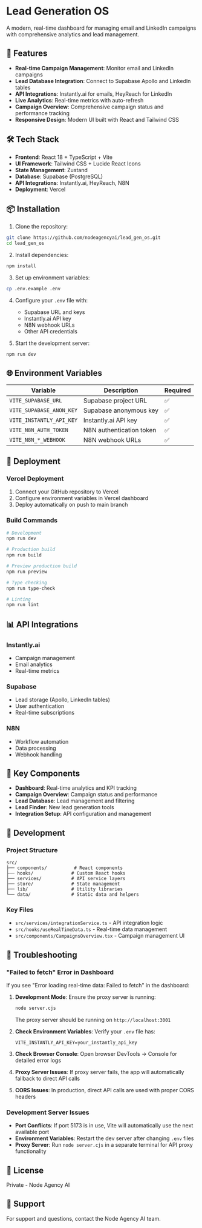# Lead Generation OS

A modern, real-time dashboard for managing email and LinkedIn campaigns with comprehensive analytics and lead management.

## 🚀 Features

- **Real-time Campaign Management**: Monitor email and LinkedIn campaigns
- **Lead Database Integration**: Connect to Supabase Apollo and LinkedIn tables
- **API Integrations**: Instantly.ai for emails, HeyReach for LinkedIn
- **Live Analytics**: Real-time metrics with auto-refresh
- **Campaign Overview**: Comprehensive campaign status and performance tracking
- **Responsive Design**: Modern UI built with React and Tailwind CSS

## 🛠️ Tech Stack

- **Frontend**: React 18 + TypeScript + Vite
- **UI Framework**: Tailwind CSS + Lucide React Icons
- **State Management**: Zustand
- **Database**: Supabase (PostgreSQL)
- **API Integrations**: Instantly.ai, HeyReach, N8N
- **Deployment**: Vercel

## 📦 Installation

1. Clone the repository:
```bash
git clone https://github.com/nodeagencyai/lead_gen_os.git
cd lead_gen_os
```

2. Install dependencies:
```bash
npm install
```

3. Set up environment variables:
```bash
cp .env.example .env
```

4. Configure your `.env` file with:
   - Supabase URL and keys
   - Instantly.ai API key
   - N8N webhook URLs
   - Other API credentials

5. Start the development server:
```bash
npm run dev
```

## 🌐 Environment Variables

| Variable | Description | Required |
|----------|-------------|----------|
| `VITE_SUPABASE_URL` | Supabase project URL | ✅ |
| `VITE_SUPABASE_ANON_KEY` | Supabase anonymous key | ✅ |
| `VITE_INSTANTLY_API_KEY` | Instantly.ai API key | ✅ |
| `VITE_N8N_AUTH_TOKEN` | N8N authentication token | ✅ |
| `VITE_N8N_*_WEBHOOK` | N8N webhook URLs | ✅ |

## 🚀 Deployment

### Vercel Deployment

1. Connect your GitHub repository to Vercel
2. Configure environment variables in Vercel dashboard
3. Deploy automatically on push to main branch

### Build Commands

```bash
# Development
npm run dev

# Production build
npm run build

# Preview production build
npm run preview

# Type checking
npm run type-check

# Linting
npm run lint
```

## 📊 API Integrations

### Instantly.ai
- Campaign management
- Email analytics
- Real-time metrics

### Supabase
- Lead storage (Apollo, LinkedIn tables)
- User authentication
- Real-time subscriptions

### N8N
- Workflow automation
- Data processing
- Webhook handling

## 🎯 Key Components

- **Dashboard**: Real-time analytics and KPI tracking
- **Campaign Overview**: Campaign status and performance
- **Lead Database**: Lead management and filtering
- **Lead Finder**: New lead generation tools
- **Integration Setup**: API configuration and management

## 🔧 Development

### Project Structure
```
src/
├── components/          # React components
├── hooks/              # Custom React hooks
├── services/           # API service layers
├── store/              # State management
├── lib/                # Utility libraries
└── data/               # Static data and helpers
```

### Key Files
- `src/services/integrationService.ts` - API integration logic
- `src/hooks/useRealTimeData.ts` - Real-time data management
- `src/components/CampaignsOverview.tsx` - Campaign management UI

## 🔧 Troubleshooting

### "Failed to fetch" Error in Dashboard

If you see "Error loading real-time data: Failed to fetch" in the dashboard:

1. **Development Mode**: Ensure the proxy server is running:
   ```bash
   node server.cjs
   ```
   The proxy server should be running on `http://localhost:3001`

2. **Check Environment Variables**: Verify your `.env` file has:
   ```
   VITE_INSTANTLY_API_KEY=your_instantly_api_key
   ```

3. **Check Browser Console**: Open browser DevTools → Console for detailed error logs

4. **Proxy Server Issues**: If proxy server fails, the app will automatically fallback to direct API calls

5. **CORS Issues**: In production, direct API calls are used with proper CORS headers

### Development Server Issues

- **Port Conflicts**: If port 5173 is in use, Vite will automatically use the next available port
- **Environment Variables**: Restart the dev server after changing `.env` files
- **Proxy Server**: Run `node server.cjs` in a separate terminal for API proxy functionality

## 📝 License

Private - Node Agency AI

## 🤝 Support

For support and questions, contact the Node Agency AI team.